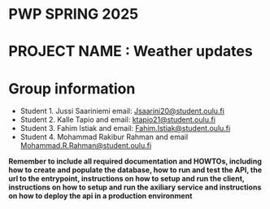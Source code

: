 # PWP SPRING 2025
# PROJECT NAME : Weather updates
# Group information
* Student 1. Jussi Saariniemi email: Jsaarini20@student.oulu.fi
* Student 2. Kalle Tapio and email: ktapio21@student.oulu.fi
* Student 3. Fahim Istiak and email: Fahim.Istiak@student.oulu.fi
* Student 4. Mohammad Rakibur Rahman and email Mohammad.R.Rahman@student.oulu.fi


__Remember to include all required documentation and HOWTOs, including how to create and populate the database, how to run and test the API, the url to the entrypoint, instructions on how to setup and run the client, instructions on how to setup and run the axiliary service and instructions on how to deploy the api in a production environment__


